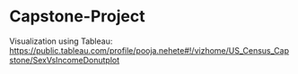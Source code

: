# Capstone-Project

Visualization using Tableau: https://public.tableau.com/profile/pooja.nehete#!/vizhome/US_Census_Capstone/SexVsIncomeDonutplot

